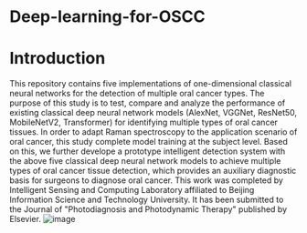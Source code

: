 # Deep-learning-for-OSCC
# Introduction
This repository contains five implementations of one-dimensional classical neural networks for the detection of multiple oral cancer types. The purpose of this study is to test, compare and analyze the performance of existing classical deep neural network models (AlexNet, VGGNet, ResNet50, MobileNetV2, Transformer) for identifying multiple types of oral cancer tissues. In order to adapt Raman spectroscopy to the application scenario of oral cancer, this study complete model training at the subject level. Based on this, we further develope a prototype intelligent detection system with the above five classical deep neural network models to achieve multiple types of oral cancer tissue detection, which provides an auxiliary diagnostic basis for surgeons to diagnose oral cancer. This work was completed by Intelligent Sensing and Computing Laboratory affiliated to Beijing Information Science and Technology University. It has been submitted to the Journal of "Photodiagnosis and Photodynamic Therapy" published by Elsevier.
![image](https://user-images.githubusercontent.com/102946092/196730241-919f4431-e287-4512-8659-04570f8b11c5.png)
